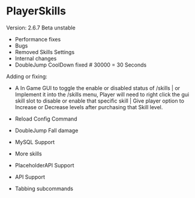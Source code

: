 # PlayerSkills

Version: 2.6.7 Beta unstable

- Performance fixes
- Bugs
- Removed Skills Settings
- Internal changes
- DoubleJump CoolDown fixed # 30000 = 30 Seconds

  
Adding or fixing:

- A In Game GUI to toggle the enable or disabled status of /skills | or Implement it into the /skills menu, Player will need to right click the gui skill slot to disable or enable that specific skill | Give player option to Increase or Decrease levels after purchasing that Skill level.

- Reload Config Command

- DoubleJump Fall damage

- MySQL Support

- More skills

- PlaceholderAPI Support

- API Support

- Tabbing subcommands
